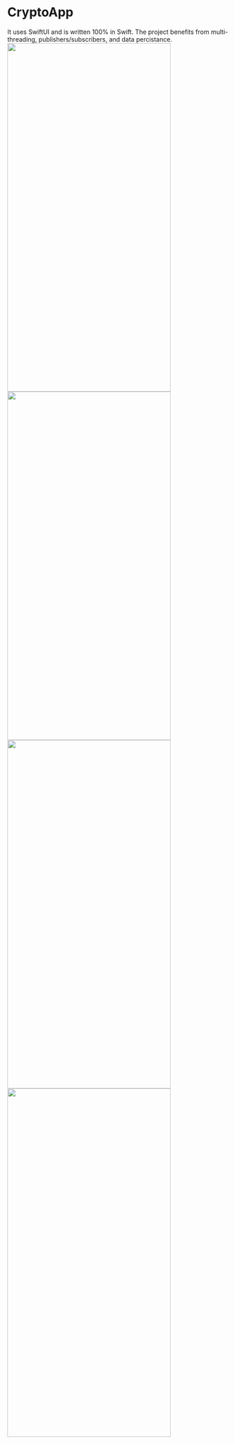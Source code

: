 # CryptoApp
It uses SwiftUI and is written 100% in Swift. The project benefits from multi-threading, publishers/subscribers, and data percistance.
<img src="https://user-images.githubusercontent.com/103141352/194929342-54fd603f-5f6f-42ea-8a37-662102682538.png" width="370" height="790">
<img src="https://user-images.githubusercontent.com/103141352/194929494-4d2b9451-2152-4b78-940b-7c511c5e0290.png" width="370" height="790">
<img src="https://user-images.githubusercontent.com/103141352/194929564-20cf7882-6225-4d1c-a09f-288ccdc3ceb9.png" width="370" height="790">
<img src="https://user-images.githubusercontent.com/103141352/194929612-78f0b943-f3dc-4dc5-b599-cdc1e9fb2aa4.png" width="370" height="790">
